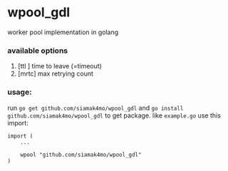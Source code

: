 # wpool_gdl
worker pool implementation in golang

### available options
1. [ttl ] time to leave (=timeout)
2. [mrtc] max retrying count

### usage:
run `go get github.com/siamak4mo/wpool_gdl` and `go install github.com/siamak4mo/wpool_gdl` to get package.
like `example.go` use this import:
```
import (
	...

	wpool "github.com/siamak4mo/wpool_gdl"
)
```
